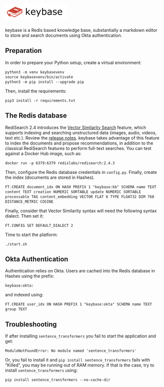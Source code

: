 # <img src="src/static/images/keybase.png" height="50px">

keybase is a Redis based knowledge base, substantially a markdown editor to store and search documents using Okta authentication.

## Preparation

In order to prepare your Python setup, create a virtual environment:

```
python3 -m venv keybasevenv
source keybasevenv/bin/activate
python3 -m pip install --upgrade pip
```
Then, install the requirements:

```
pip3 install -r requirements.txt
```

## The Redis database

RediSearch 2.4 introduces the [Vector Similarity Search](https://redis.io/docs/stack/search/reference/vectors/) feature, which supports indexing and searching unstructured data (images, audio, videos, text etc.). Review the [release notes](https://github.com/RediSearch/RediSearch/releases/tag/v2.4.3). keybase takes advantage of this feature to index the documents and propose recommendations, in addition to the classical RediSearch features to perform full-text searches.
You can test against a Docker Hub image, such as:

```
docker run -p 6379:6379 redislabs/redisearch:2.4.3
```

Then, configure the Redis database credentials in `config.py`. Finally, create the index (documents are stored in Hashes).

```
FT.CREATE document_idx ON HASH PREFIX 1 "keybase:kb" SCHEMA name TEXT content TEXT creation NUMERIC SORTABLE update NUMERIC SORTABLE processable TAG content_embedding VECTOR FLAT 6 TYPE FLOAT32 DIM 768 DISTANCE_METRIC COSINE
```

Finally, consider that Vector Similarity syntax will need the following syntax dialect. Then set it:

```
FT.CONFIG SET DEFAULT_DIALECT 2
```

Time to start the platform:

```
./start.sh
```

## Okta Authentication

Authentication relies on Okta. Users are cached into the Redis database in Hashes using the prefix:

```
keybase:okta:
```

and indexed using:

```
FT.CREATE user_idx ON HASH PREFIX 1 "keybase:okta" SCHEMA name TEXT group TEXT
```

## Troubleshooting

If after installing `sentence_transformers` you fail to start the application and get:

```
ModuleNotFoundError: No module named 'sentence_transformers'
```

Or, you fail to install it and `pip install sentence_transformers` fails with "Killed", you may be running out of RAM memory. If that is the case, try to install `sentence_transformers` using:

```
pip install sentence_transformers --no-cache-dir
```